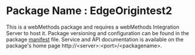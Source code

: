 # Package Name : EdgeOrigintest2
This is a webMethods package and requires a webMethods Integration Server to host it. Package versioning and configuration can be found in the package [manifest](./EdgeOrigintest2/manifest.v3) file. Service and API documentation is available on the package's home page http://&lt;server&gt;:&lt;port&gt;/&lt;packagename>.